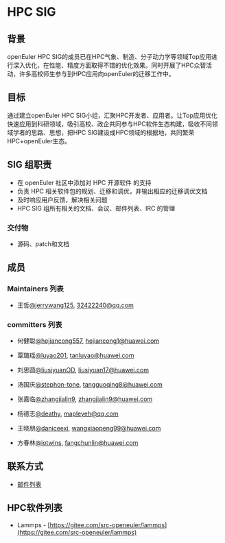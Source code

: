 # HPC SIG

## 背景

openEuler HPC SIG的成员已在HPC气象、制造、分子动力学等领域Top应用进行深入优化，在性能、精度方面取得不错的优化效果。同时开展了HPC众智活动，许多高校师生参与到HPC应用向openEuler的迁移工作中。

## 目标

通过建立openEuler HPC SIG小组，汇聚HPC开发者、应用者。让Top应用优化快速应用到科研领域，吸引高校、政企共同参与HPC软件生态构建，吸收不同领域学者的思路、思想，把HPC SIG建设成HPC领域的根据地，共同繁荣HPC+openEuler生态。

## SIG 组职责

- 在 openEuler 社区中添加对 HPC 开源软件 的支持
- 负责 HPC 相关软件包的规划、迁移和调优，并输出相应的迁移调优文档
- 及时响应用户反馈，解决相关问题
- HPC SIG 组所有相关的文档、会议、邮件列表、IRC 的管理

### 交付物

- 源码、patch和文档

## 成员

### Maintainers 列表

- 王哲[@jerrywang125](https://gitee.com/jerrywang125), [32422240@qq.com](mailto:32422240@qq.com)

### committers 列表

- 何健聪[@hejiancong557](https://gitee.com/hejiancong557), [hejiancong1@huawei.com](mailto:hejiancong1@huawei.com)

- 覃璐瑶[@luyao201](https://gitee.com/luyao201), [tanluyao@huawei.com](mailto:tanluyao@huawei.com)

- 刘思圆[@liusiyuanOD](https://gitee.com/liusiyuanOD), [liusiyuan17@huawei.com](mailto:liusiyuan17@huawei.com)

- 汤国庆[@stephon-tone](https://gitee.com/stephon-tone), [tangguoqing8@huawei.com](mailto:tangguoqing8@huawei.com)

- 张嘉临[@zhangjialin9](https://gitee.com/zhangjialin9), [zhangjialin9@huawei.com](mailto:zhangjialin9@huawei.com)

- 杨德志[@deathy](https://gitee.com/deathy), [mapleyeh@qq.com](mailto:mapleyeh@qq.com)

- 王晓朋[@daniceexi](https://gitee.com/daniceexi), [wangxiaopeng99@huawei.com](mailto:wangxiaopeng99@huawei.com)

- 方春林[@iotwins](https://gitee.com/iotwins), [fangchunlin@huawei.com](mailto:fangchunlin@huawei.com)

## 联系方式

- [邮件列表](dev@openeuler.org)

## HPC软件列表

- Lammps - [https://gitee.com/src-openeuler/lammps](https://gitee.com/src-openeuler/lammps)

